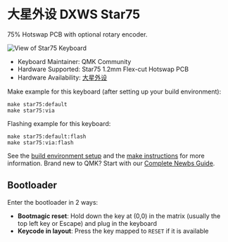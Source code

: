 # 大星外设 DXWS Star75

75% Hotswap PCB with optional rotary encoder.

![View of Star75 Keyboard](https://i.imgur.com/UrvnjiZ.jpeg)

* Keyboard Maintainer: QMK Community
* Hardware Supported: Star75 1.2mm Flex-cut Hotswap PCB
* Hardware Availability: [大星外设](https://item.taobao.com/item.htm?id=656392112467)

Make example for this keyboard (after setting up your build environment):

    make star75:default
    make star75:via

Flashing example for this keyboard:

    make star75:default:flash
    make star75:via:flash

See the [build environment setup](https://docs.qmk.fm/#/getting_started_build_tools) and the [make instructions](https://docs.qmk.fm/#/getting_started_make_guide) for more information. Brand new to QMK? Start with our [Complete Newbs Guide](https://docs.qmk.fm/#/newbs).

## Bootloader

Enter the bootloader in 2 ways:

* **Bootmagic reset**: Hold down the key at (0,0) in the matrix (usually the top left key or Escape) and plug in the keyboard
* **Keycode in layout**: Press the key mapped to `RESET` if it is available

